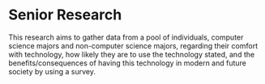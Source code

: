 # Senior Research

This research aims to gather data from a pool of individuals, computer science majors and non-computer science majors, regarding their comfort with technology, how likely they are to use the technology stated, and the benefits/consequences of having this technology in modern and future society by using a survey. 